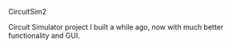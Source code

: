 CircuitSim2

Circuit Simulator project I built a while ago, now with much better functionality and GUI.